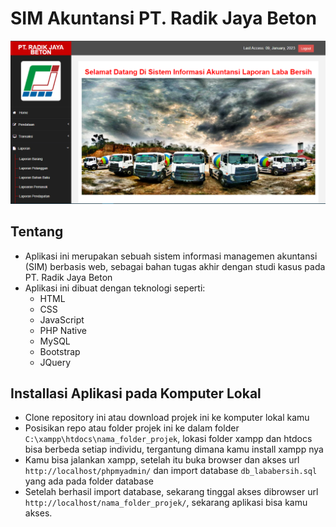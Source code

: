 # SIM Akuntansi PT. Radik Jaya Beton
![logo](https://github.com/sopyantirtolaksono/SIM-PT-RadikJayaBeton/blob/main/admin/assets/img/demo.PNG)

## Tentang
- Aplikasi ini merupakan sebuah sistem informasi managemen akuntansi (SIM) berbasis web, sebagai bahan tugas akhir dengan studi kasus pada PT. Radik Jaya Beton
- Aplikasi ini dibuat dengan teknologi seperti:
  - HTML
  - CSS
  - JavaScript
  - PHP Native
  - MySQL
  - Bootstrap
  - JQuery

## Installasi Aplikasi pada Komputer Lokal
- Clone repository ini atau download projek ini ke komputer lokal kamu
- Posisikan repo atau folder projek ini ke dalam folder ```C:\xampp\htdocs\nama_folder_projek```, lokasi folder xampp dan htdocs bisa berbeda setiap individu, tergantung dimana kamu install xampp nya
- Kamu bisa jalankan xampp, setelah itu buka browser dan akses url ```http://localhost/phpmyadmin/``` dan import database ```db_lababersih.sql``` yang ada pada folder database
- Setelah berhasil import database, sekarang tinggal akses dibrowser url ```http://localhost/nama_folder_projek/```, sekarang aplikasi bisa kamu akses.
